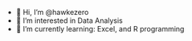 - 👋 Hi, I’m @hawkezero
- 👀 I’m interested in Data Analysis
- 🌱 I’m currently learning: Excel, and R programming

<!---
hawkezero/hawkezero is a ✨ special ✨ repository because its `README.md` (this file) appears on your GitHub profile.
You can click the Preview link to take a look at your changes.
--->
